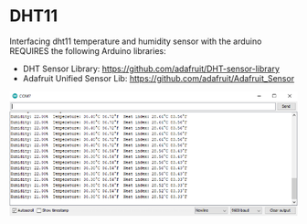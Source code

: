 # DHT11
Interfacing dht11 temperature and humidity sensor with the arduino
<br />
REQUIRES the following Arduino libraries:
- DHT Sensor Library: https://github.com/adafruit/DHT-sensor-library
- Adafruit Unified Sensor Lib: https://github.com/adafruit/Adafruit_Sensor

![alt text](https://github.com/HalbEx-Equinox/DHT11/blob/main/dht11op.PNG?raw=true)

